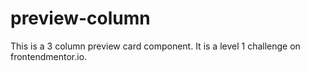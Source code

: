 # preview-column
This is a 3 column preview card component. It is a level 1 challenge on frontendmentor.io.

